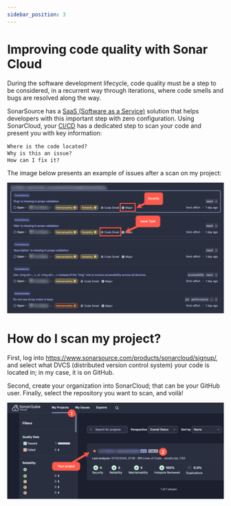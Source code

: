 ```yaml
---
sidebar_position: 3
---
```


# Improving code quality with Sonar Cloud

During the software development lifecycle, code quality must be a step to be considered, in a recurrent way through iterations, where code smells and bugs are resolved along the way.

SonarSource has a [SaaS (Software as a Service)](https://en.wikipedia.org/wiki/Software_as_a_service) solution that helps developers with this important step with zero configuration. Using SonarCloud, your [CI/CD](https://en.wikipedia.org/wiki/CI/CD) has a dedicated step to scan your code and present you with key information:

    Where is the code located?
    Why is this an issue?
    How can I fix it?

The image below presents an example of issues after a scan on my project:

![My issues](img/sonarcloud-1.png)

# How do I scan my project?

First, log into https://www.sonarsource.com/products/sonarcloud/signup/, and select what DVCS (distributed version control system) your code is located in; in my case, it is on GitHub.

Second, create your organization into SonarCloud; that can be your GitHub user. Finally, select the repository you want to scan, and voilà! 

![My projects](img/sonarcloud-2.png)